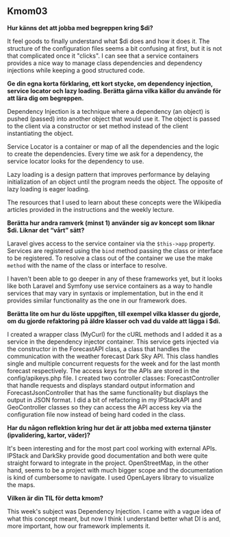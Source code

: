 ---
---

Kmom03
-------------------------

**Hur känns det att jobba med begreppen kring $di?**

It feel goods to finally understand what $di does and how it does it. The structure of the configuration files seems a bit confusing at first, but it is not that complicated once it "clicks". I can see that a service containers provides a nice way to manage class dependencies and dependency injections while keeping a good structured code.  


**Ge din egna korta förklaring, ett kort stycke, om dependency injection, service locator och lazy loading. Berätta gärna vilka källor du använde för att lära dig om begreppen.**

Dependency Injection is a technique where a dependency (an object) is pushed (passed) into another object that would use it. The object is passed to the client via a constructor or set method instead of the client instantiating the object.  

Service Locator is a container or map of all the dependencies and the logic to create the dependencies. Every time we ask for a dependency, the service locator looks for the dependency to use.

Lazy loading is a design pattern that improves performance by  delaying initialization of an object until the program needs the object. The opposite of lazy loading is eager loading.

The resources that I used to learn about these concepts were the Wikipedia articles provided in the instructions and the weekly lecture.


**Berätta hur andra ramverk (minst 1) använder sig av koncept som liknar $di. Liknar det “vårt” sätt?**

Laravel gives access to the service container via the <code>$this->app</code> property. Services are registered using the <code>bind</code> method passing the class or interface to be registered. To resolve a class out of the container we use the make <code>method</code> with the name of the class or interface to resolve.

I haven't been able to go deeper in any of these frameworks yet, but it looks like both Laravel and Symfony use service containers as a way to handle services that may vary in syntaxis or implementation, but in the end it provides similar functionality as the one in our framework does.  


**Berätta lite om hur du löste uppgiften, till exempel vilka klasser du gjorde, om du gjorde refaktoring på äldre klasser och vad du valde att lägga i $di.**

I created a wrapper class (MyCurl) for the cURL methods and I added it as a service in the dependency injector container. This service gets injected via the constructor in the ForecastAPI class, a class that handles the communication with the weather forecast Dark Sky API. This class handles single and multiple concurrent requests for the week and for the last month forecast respectively.
The access keys for the APIs are stored in the config/apikeys.php file.
I created two controller classes: ForecastController that handle requests and displays standard output information and ForecastJsonController that has the same functionality but displays the output in JSON format.
I did a bit of refactoring in my IPStackAPI and GeoController classes so they can access the API access key via the configuration file now instead of being hard coded in the class.


**Har du någon reflektion kring hur det är att jobba med externa tjänster (ipvalidering, kartor, väder)?**

It's been interesting and for the most part cool working with external APIs. IPStack and DarkSky provide good documentation and both were quite straight forward to integrate in the project. OpenStreetMap, in the other hand, seems to be a project with much bigger scope and the documentation is kind of cumbersome to navigate. I used OpenLayers library to visualize the maps.


**Vilken är din TIL för detta kmom?**

This week's subject was Dependency Injection. I came with a vague idea of what this concept meant, but now I think I understand better what DI is and, more important, how our framework implements it.

